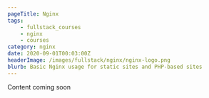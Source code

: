 ```yaml
---
pageTitle: Nginx
tags:
    - fullstack_courses
    - nginx
    - courses
category: nginx
date: 2020-09-01T00:03:00Z
headerImage: /images/fullstack/nginx/nginx-logo.png
blurb: Basic Nginx usage for static sites and PHP-based sites
---
```


Content coming soon